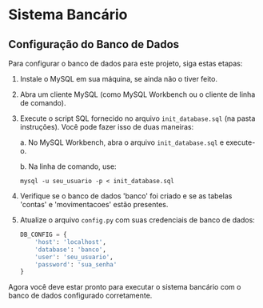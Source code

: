 # Sistema Bancário

## Configuração do Banco de Dados

Para configurar o banco de dados para este projeto, siga estas etapas:

1. Instale o MySQL em sua máquina, se ainda não o tiver feito.

2. Abra um cliente MySQL (como MySQL Workbench ou o cliente de linha de comando).

3. Execute o script SQL fornecido no arquivo `init_database.sql` (na pasta instruções). Você pode fazer isso de duas maneiras:
   
   a. No MySQL Workbench, abra o arquivo `init_database.sql` e execute-o.
   
   b. Na linha de comando, use:
      ```
      mysql -u seu_usuario -p < init_database.sql
      ```

4. Verifique se o banco de dados 'banco' foi criado e se as tabelas 'contas' e 'movimentacoes' estão presentes.

5. Atualize o arquivo `config.py` com suas credenciais de banco de dados:

   ```python
   DB_CONFIG = {
       'host': 'localhost',
       'database': 'banco',
       'user': 'seu_usuario',
       'password': 'sua_senha'
   }
   ```

Agora você deve estar pronto para executar o sistema bancário com o banco de dados configurado corretamente.
